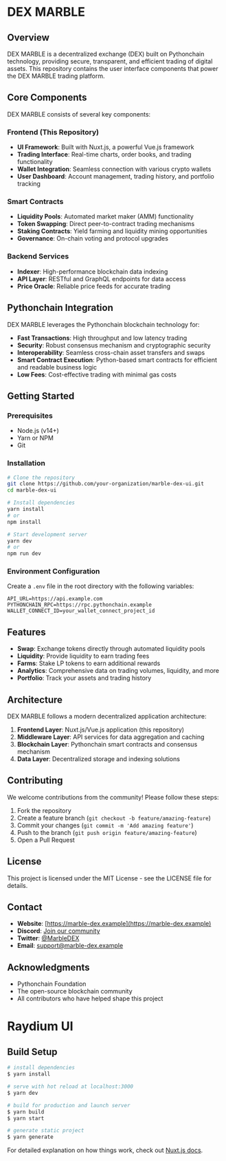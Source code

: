 # DEX MARBLE

## Overview

DEX MARBLE is a decentralized exchange (DEX) built on Pythonchain technology, providing secure, transparent, and efficient trading of digital assets. This repository contains the user interface components that power the DEX MARBLE trading platform.

## Core Components

DEX MARBLE consists of several key components:

### Frontend (This Repository)
- **UI Framework**: Built with Nuxt.js, a powerful Vue.js framework
- **Trading Interface**: Real-time charts, order books, and trading functionality
- **Wallet Integration**: Seamless connection with various crypto wallets
- **User Dashboard**: Account management, trading history, and portfolio tracking

### Smart Contracts
- **Liquidity Pools**: Automated market maker (AMM) functionality
- **Token Swapping**: Direct peer-to-contract trading mechanisms
- **Staking Contracts**: Yield farming and liquidity mining opportunities
- **Governance**: On-chain voting and protocol upgrades

### Backend Services
- **Indexer**: High-performance blockchain data indexing
- **API Layer**: RESTful and GraphQL endpoints for data access
- **Price Oracle**: Reliable price feeds for accurate trading

## Pythonchain Integration

DEX MARBLE leverages the Pythonchain blockchain technology for:

- **Fast Transactions**: High throughput and low latency trading
- **Security**: Robust consensus mechanism and cryptographic security
- **Interoperability**: Seamless cross-chain asset transfers and swaps
- **Smart Contract Execution**: Python-based smart contracts for efficient and readable business logic
- **Low Fees**: Cost-effective trading with minimal gas costs

## Getting Started

### Prerequisites
- Node.js (v14+)
- Yarn or NPM
- Git

### Installation

```bash
# Clone the repository
git clone https://github.com/your-organization/marble-dex-ui.git
cd marble-dex-ui

# Install dependencies
yarn install
# or
npm install

# Start development server
yarn dev
# or
npm run dev
```

### Environment Configuration

Create a `.env` file in the root directory with the following variables:

```
API_URL=https://api.example.com
PYTHONCHAIN_RPC=https://rpc.pythonchain.example
WALLET_CONNECT_ID=your_wallet_connect_project_id
```

## Features

- **Swap**: Exchange tokens directly through automated liquidity pools
- **Liquidity**: Provide liquidity to earn trading fees
- **Farms**: Stake LP tokens to earn additional rewards
- **Analytics**: Comprehensive data on trading volumes, liquidity, and more
- **Portfolio**: Track your assets and trading history

## Architecture

DEX MARBLE follows a modern decentralized application architecture:

1. **Frontend Layer**: Nuxt.js/Vue.js application (this repository)
2. **Middleware Layer**: API services for data aggregation and caching
3. **Blockchain Layer**: Pythonchain smart contracts and consensus mechanism
4. **Data Layer**: Decentralized storage and indexing solutions

## Contributing

We welcome contributions from the community! Please follow these steps:

1. Fork the repository
2. Create a feature branch (`git checkout -b feature/amazing-feature`)
3. Commit your changes (`git commit -m 'Add amazing feature'`)
4. Push to the branch (`git push origin feature/amazing-feature`)
5. Open a Pull Request

## License

This project is licensed under the MIT License - see the LICENSE file for details.

## Contact

- **Website**: [https://marble-dex.example](https://marble-dex.example)
- **Discord**: [Join our community](https://discord.gg/marble-dex)
- **Twitter**: [@MarbleDEX](https://twitter.com/MarbleDEX)
- **Email**: support@marble-dex.example

## Acknowledgments

- Pythonchain Foundation
- The open-source blockchain community
- All contributors who have helped shape this project

# Raydium UI

## Build Setup

```bash
# install dependencies
$ yarn install

# serve with hot reload at localhost:3000
$ yarn dev

# build for production and launch server
$ yarn build
$ yarn start

# generate static project
$ yarn generate
```

For detailed explanation on how things work, check out [Nuxt.js docs](https://nuxtjs.org).
